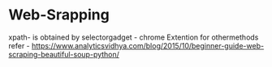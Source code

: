# Web-Srapping
xpath- is obtained by selectorgadget - chrome Extention
for othermethods refer - https://www.analyticsvidhya.com/blog/2015/10/beginner-guide-web-scraping-beautiful-soup-python/
